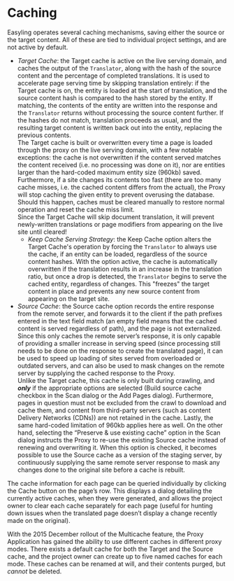 # Caching

Easyling operates several caching mechanisms, saving either the source or the target content. All of these are tied to individual project settings, and are not active by default.

+ *Target Cache*: the Target cache is active on the live serving domain, and caches the output of the `Translator`, along with the hash of the source content and the percentage of completed translations. It is used to accelerate page serving time by skipping translation entirely: if the Target cache is on, the entity is loaded at the start of translation, and the source content hash is compared to the hash stored by the entity. If matching, the contents of the entity are written into the response and the `Translator` returns without processing the source content further. If the hashes do not match, translation proceeds as usual, and the resulting target content is written back out into the entity, replacing the previous contents.  
The Target cache is built or overwritten every time a page is loaded through the proxy on the live serving domain, with a few notable exceptions: the cache is not overwritten if the content served matches the content received (i.e. no processing was done on it), nor are entities larger than the hard-coded maximum entity size (960kb) saved. Furthermore, if a site changes its contents too fast (there are too many cache misses, i.e. the cached content differs from the actual), the Proxy will stop caching the given entity to prevent overusing the database. Should this happen, caches must be cleared manually to restore normal operation and reset the cache miss limit.  
Since the Target Cache will skip document translation, it will prevent newly-written translations or page modifiers from appearing on the live site until cleared!  
    - *Keep Cache Serving Strategy*: the Keep Cache option alters the Target Cache's operation by forcing the `Translator` to always use the cache, if an entity can be loaded, regardless of the source content hashes. With the option active, the cache is automatically overwritten if the translation results in an increase in the translation ratio, but once a drop is detected, the `Translator` begins to serve the cached entity, regardless of changes. This "freezes" the target content in place and prevents any new source content from appearing on the target site.
+ *Source Cache*: the Source cache option records the entire response from the remote server, and forwards it to the client if the path prefixes entered in the text field match (an empty field means that the cached content is served regardless of path), and the page is not externalized. Since this only caches the remote server’s response, it is only capable of providing a smaller increase in serving speed (since processing still needs to be done on the response to create the translated page), it can be used to speed up loading of sites served from overloaded or outdated servers, and can also be used to mask changes on the remote server by supplying the cached response to the Proxy.  
Unlike the Target cache, this cache is only built during crawling, and ***only*** if the appropriate options are selected (Build source cache checkbox in the Scan dialog or the Add Pages dialog). Furthermore, pages in question must not be excluded from the crawl to download and cache them, and content from third-party servers (such as content Delivery Networks (CDNs)) are not retained in the cache. Lastly, the same hard-coded limitation of 960kb applies here as well. On the other hand, selecting the “Preserve & use existing cache” option in the Scan dialog instructs the Proxy to re-use the existing Source cache instead of renewing and overwriting it. When this option is checked, it becomes possible to use the Source cache as a version of the staging server, by continuously supplying the same remote server response to mask any changes done to the original site before a cache is rebuilt.

The cache information for each page can be queried individually by clicking the Cache button on the page’s row. This displays a dialog detailing the currently active caches, when they were generated, and allows the project owner to clear each cache separately for each page (useful for hunting down issues when the translated page doesn’t display a change recently made on the original).

With the 2015 December rollout of the Multicache feature, the Proxy Application has gained the ability to use different caches in different proxy modes. There exists a default cache for both the Target and the Source cache, and the project owner can create up to five named caches for each mode. These caches can be renamed at will, and their contents purged, but *cannot* be deleted.

